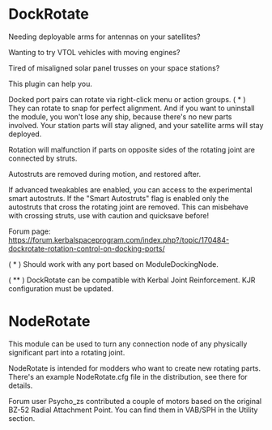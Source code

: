 # DockRotate

Needing deployable arms for antennas on your satellites?

Wanting to try VTOL vehicles with moving engines?

Tired of misaligned solar panel trusses on your space stations?

This plugin can help you.

Docked port pairs can rotate via right-click menu or action groups. ( * )
They can rotate to snap for perfect alignment.
And if you want to uninstall the module, you won't lose any ship, because there's no new parts involved. Your station parts will stay aligned, and your satellite arms will stay deployed.

Rotation will malfunction if parts on opposite sides of the rotating joint are connected by struts.

Autostruts are removed during motion, and restored after.

If advanced tweakables are enabled, you can access to the experimental smart autostruts. If the "Smart Autostruts" flag is enabled only the autostruts that cross the rotating joint are removed. This can misbehave with crossing struts, use with caution and quicksave before!

Forum page: https://forum.kerbalspaceprogram.com/index.php?/topic/170484-dockrotate-rotation-control-on-docking-ports/

( * ) Should work with any port based on ModuleDockingNode.

( ** ) DockRotate can be compatible with Kerbal Joint Reinforcement. KJR configuration must be updated.

# NodeRotate

This module can be used to turn any connection node of any physically significant part into a rotating joint.

NodeRotate is intended for modders who want to create new rotating parts. There's an example NodeRotate.cfg file in the distribution, see there for details.

Forum user Psycho\_zs contributed a couple of motors based on the original BZ-52 Radial Attachment Point. You can find them in VAB/SPH in the Utility section.

